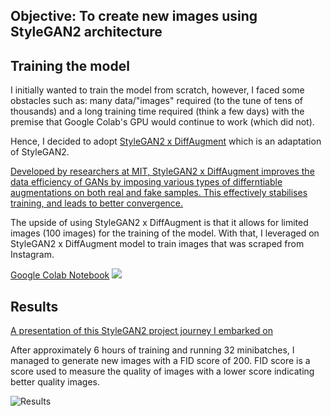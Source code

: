 ## Objective: To create new images using StyleGAN2 architecture  

## Training the model 
I initially wanted to train the model from scratch, however, I faced some obstacles such as: many data/"images" required (to the tune of tens of thousands) and a long training time required (think a few days) with the premise that Google Colab's GPU would continue to work (which did not). 

Hence, I decided to adopt [StyleGAN2 x DiffAugment](https://github.com/mit-han-lab/data-efficient-gans/tree/master/DiffAugment-stylegan2)  which is an adaptation of StyleGAN2. 

[Developed by researchers at MIT, StyleGAN2 x DiffAugment improves the data efficiency of GANs by imposing various types of differntiable augmentations on both real and fake samples. This effectively stabilises training, and leads to better convergence.](https://hanlab.mit.edu/projects/data-efficient-gans/) 

The upside of using StyleGAN2 x DiffAugment is that it allows for limited images (100 images) for the training of the model. With that, I leveraged on StyleGAN2 x DiffAugment model to train images that was scraped from Instagram. 

[Google Colab Notebook](https://colab.research.google.com/gist/zsyzzsoft/5fbb71b9bf9a3217576bebae5de46fc2/data-efficient-gans.ipynb) [![](https://colab.research.google.com/assets/colab-badge.svg)](https://colab.research.google.com/gist/chrisanabelkhaw/8a9c94ddf493fdfadca77786e16eec05/stylegan2-x-diffaugment.ipynb) 

## Results 
[A presentation of this StyleGAN2 project journey I embarked on](https://docs.google.com/presentation/d/e/2PACX-1vQwwAgrjzIH5O_MjHq28tdB2Hz2zTdd1NMEziP7hc-25hrO2Lf3742BKWJExebL81aGLjfRyM4kk-lJ/pub?start=true&loop=true&delayms=3000)

After approximately 6 hours of training and running 32 minibatches, I managed to generate new images with a FID score of 200. FID score is a score used to measure the quality of images with a lower score indicating better quality images. 

![Results](results.gif)
